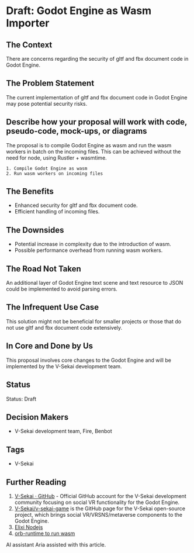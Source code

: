 # Draft: Godot Engine as Wasm Importer

## The Context

There are concerns regarding the security of gltf and fbx document code in Godot Engine.

## The Problem Statement

The current implementation of gltf and fbx document code in Godot Engine may pose potential security risks.

## Describe how your proposal will work with code, pseudo-code, mock-ups, or diagrams

The proposal is to compile Godot Engine as wasm and run the wasm workers in batch on the incoming files. This can be achieved without the need for node, using Rustler + wasmtime.

```pseudo
1. Compile Godot Engine as wasm
2. Run wasm workers on incoming files
```

## The Benefits

- Enhanced security for gltf and fbx document code.
- Efficient handling of incoming files.

## The Downsides

- Potential increase in complexity due to the introduction of wasm.
- Possible performance overhead from running wasm workers.

## The Road Not Taken

An additional layer of Godot Engine text scene and text resource to JSON could be implemented to avoid parsing errors.

## The Infrequent Use Case

This solution might not be beneficial for smaller projects or those that do not use gltf and fbx document code extensively.

## In Core and Done by Us

This proposal involves core changes to the Godot Engine and will be implemented by the V-Sekai development team.

## Status

Status: Draft <!-- Draft | Proposed | Rejected | Accepted | Deprecated | Superseded by -->

## Decision Makers

- V-Sekai development team, Fire, Benbot

## Tags

- V-Sekai

## Further Reading

1. [V-Sekai · GitHub](https://github.com/v-sekai) - Official GitHub account for the V-Sekai development community focusing on social VR functionality for the Godot Engine.
2. [V-Sekai/v-sekai-game](https://github.com/v-sekai/v-sekai-game) is the GitHub page for the V-Sekai open-source project, which brings social VR/VRSNS/metaverse components to the Godot Engine.
3. [Elixi Nodejs](https://github.com/revelrylabs/elixir-nodejs)
4. [orb-runtime to run wasm](https://github.com/benbot/orb/blob/master/orb-runtime/src/lib.rs)

AI assistant Aria assisted with this article.